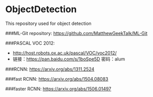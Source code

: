 # ObjectDetection
This repository used for object detection

###ML-Git repository:
https://github.com/MatthewGeekTalk/ML-Git

###PASCAL VOC 2012:
* http://host.robots.ox.ac.uk/pascal/VOC/voc2012/
* 链接：https://pan.baidu.com/s/1boSpe5D 密码：alum

###RCNN:
https://arxiv.org/abs/1311.2524

###fast RCNN:
https://arxiv.org/abs/1504.08083

###faster RCNN:
https://arxiv.org/abs/1506.01497
